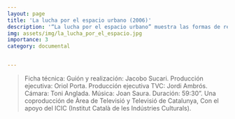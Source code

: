 ```yaml
---
layout: page
title: 'La lucha por el espacio urbano (2006)'
description: '“La lucha por el espacio urbano” muestra las formas de respuesta de distintas asociaciones vecinales, trabajadores de fábricas en deslocalización, artistas que comparten talleres y Okupas que actúan en el territorio. El documental se introduce en todo este tejido social reflejando el conflicto entre lo nuevo y lo viejo, entre el patrimonio como memoria social y el progreso como un bello ángel destructor.'
img: assets/img/la_lucha_por_el_espacio.jpg
importance: 3
category: documental


---
```

 >Ficha técnica: Guión y realización: Jacobo Sucari. Producción ejecutiva: Oriol Porta. Producción ejecutiva TVC: Jordi Ambrós. Cámara: Toni Anglada. Música: Joan Saura. Duración: 59:30”. Una coproducción de Àrea de Televisió y Televisió de Catalunya, Con el apoyo del ICIC (Institut Català de les Indústries Culturals). 